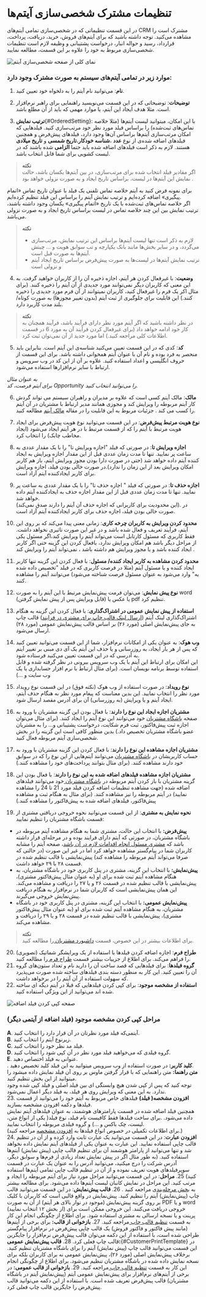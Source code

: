# تنظیمات مشترک شخصی‌سازی آیتم‌ها 

در این قسمت تنظیماتی که در شخصی‌سازی تمامی آیتم‌های CRM مشترک است را مشاهده می‌کنید. توجه داشته باشید که برای آیتم‌های فروش، خرید، دریافت، پرداخت، قرارداد، رسید و حواله انبار، درخواست پشتیبانی و وظیفه لازم است تنظیمات شخصی‌سازی مربوط به خود را علاوه بر این قسمت، مطالعه نمایید.

![نمای کلی از صفحه شخصی‌سازی آیتم](./item-common-setting-2.7.5.3.png)

### موارد زیر در تمامی آیتم‌های سیستم به صورت مشترک وجود دارد:  
1. **نام**: می‌توانید نام آیتم را به دلخواه خود تعیین کنید.
 
2. **توضیحات**: توضیحاتی که در این قسمت می‌نویسید راهنمایی برای راهبر نرم‌افزار است. مثلا هدف ایجاد این آیتم، یا موارد مهمی که باید از آن مطلع باشد.
3. **ترتیب نمایش**{#OrderedSetting}: با این امکان، میتوانید لیست آیتم‌ها (مثلا خلاصه تماس‌های ثبت‌شده) را براساس فیلد مورد نظر خود مرتب‌سازی کنید.
فیلدهایی که امکان مرتب‌سازی آیتم‌ها براساس آن‌ها وجود دارد، فیلد‌های پیش‌فرض و همچنین فیلدهای اضافه شده‌ی از نوع **عدد** ،**شناسه خودکار**،**تاریخ شمسی** و **تاریخ میلادی**  هستند. لازم به ذکر است فیلدهای اضافه شده باید حتما **الزامی** شده باشند که در لیست کشویی برای شما قابل انتخاب باشد.

> **نکته**<br>
> اگر مقادیر فیلد انتخاب شده برای مرتب‌سازی، در بین آیتم‌ها یکسان باشد، حالت نمایش این آیتم‌ها در لیست، براساس تاریخ ایجاد و به صورت نزولی خواهد بود . 

برای نمونه فرض کنید به آیتم خلاصه تماس تلفنی یک فیلد با عنوان تاریخ تماس «اتمام پیگیری» اضافه کرده‌ایم و ترتیب نمایش آیتم را براساس این فیلد تنظیم کرده‌ایم.<br>
اگر خلاصه تماس‌‌های ثبت‌شده با یک تاریخ «اتمام پیگیری» یکسان وجود داشته باشند، ترتیب نمایش بین این چند خلاصه تماس در لیست براساس تاریخ ایجاد و به صورت نزولی می‌باشد.
 
> **نکته**<br>
> - لازم به ذکر است تنها لیست آیتم‌ها براساس این ترتیب نمایش، مرتب‌سازی می‌گردد، و در سایر بخش‌ها مانند بانک یکپارچه و تب سوابق هویت و ... چینش آیتم‌ها به صورت قبل است.
> - ترتیب نمایش آیتم‌ها در لیست‌ها به صورت پیش‌فرض براساس تاریخ ایجاد آیتم و نزولی است

4. **وضعیت**: با غیرفعال کردن هر آیتم، اجازه ذخیره آن را از کاربران خواهید گرفت. به این معنی که کاربران دیگر نمی‌توانند مورد جدیدی از آن آیتم را ذخیره کنند. (برای مثال اکر یک فرم را غیرفعال کنید، کاربران نمیتوانند از آن فرم مورد جدیدی را ذخیره کنند.) این قابلیت برای جلوگیری از ثبت آیتم (بدون تغییر مجوزها) به صورت کوتاه/بلند مدت کاربرد دارد.

> **نکته**<br>
> در نظر داشته باشید که اگر آیتم مورد نظر دارای فرآیند باشد، فرآیند همچنان به کار خود ادامه خواهد داد (برای غیرفعال کردن فرآیند آن به مورد 6 در قسمت اطلاعات کلی مراجعه کنید.) اما مورد جدید از آن نمی‌توان ثبت کرد.

5. **کد**: کدی که در این قسمت تعیین می‌کنید شناسه‌ی این آیتم است. بنابراین باید منحصر به فرد بوده و نام آن با عنوان آیتم همخوانی داشته باشد. برای این قسمت از حروف انگلیسی و اعداد استفاده کنید. علاوه بر آن از این کد در وب سرویس و ارتباط با سایر نرم‌افزارها استفاده می‌شود.

*به عنوان مثال*<br>
*برای آیتم فرصت، کد Opportunity را می‌توانید انتخاب کنید.*

6. **مالک**: مالک آیتم کسی است که علاوه بر مدیران و راهبران سیستم می تواند گردش کار آیتم مربوطه را ویرایش کند و مجوزی همانند مدیر ارتباط با مشتریان در آن آیتم را کسب می کند . جزئیات مربوط به این قابلیت را در مقاله [مالک آیتم](https://github.com/1stco/PayamGostarDocs/blob/master/Help/Settings/Personalization-crm/Overview/General-information/Item-owner/Item-owner.md) مطالعه کنید.
7. **نوع هویت مرتبط پیش‌فرض**: در این قسمت می‌توانید نوع هویت پیش‌فرض برای ایجاد هویت مرتبط با آیتم را که از قسمت مرتبط با در هر آیتم ایجاد می‌شود (ایجاد مخاطب چابک) را انتخاب کرد. 
8. **اجازه ویرایش تا**: در صورتی که فیلد "اجازه ویرایش تا" را با یک مقدار عددی به ساعت پر نمایید. تنها تا مدت زمان عددی قبل از این مقدار اجازه ویرایش به ایجاد کننده آیتم داده خواهد شد
(حتی در صورت دارا بودن مجوز ویرایش آیتم، باز هم کاربر امکان ویرایش بعد از این زمان را ندارد).در صورت خالی بودن فیلد، اجازه ویرایش برای کاربر ایجادکننده آیتم آزاد است.
9. **اجازه حذف تا**: در صورتی که فیلد " اجازه حذف تا" را با یک مقدار عددی به ساعت پر نمایید. تنها تا مدت زمان عددی قبل از این مقدار اجازه حذف به ایجادکننده آیتم داده خواهد شد.<br>
(این محدودیت برای کاربرانی که اجازه حذف آن آیتم را دارند صدق نمی‌کند). در صورت خالی بودن فیلد، اجازه حذف برای کاربر ایجادکننده آیتم آزاد است.
10. **محدود کردن ویرایش به کاربران چرخه کاری**: زمانی معنی پیدا می‌کند که بر روی این آیتم، فرآیند تعریف و فعال شده باشد و در غیر این صورت تاثیری نخواهد داشت. 
فقط کاربری که مسئول کارتابل است می‌تواند آیتم را ویرایش کند،اگر مسئول یکی از مراحل دیگر باشد هم امکان ویرایش ندارد، بافعال کردن این گزینه حتی اگر کاربر ایجاد کننده باشد و یا مجوز ویرایش هم داشته باشد ، نمی‌تواند آیتم را ویرایش کند .
11. **محدود کردن مشاهده به کاربر ایجاد کننده/ مسئول**: با فعال کردن این گزینه تنها کاربر ایجاد کننده و یا مسئول آیتم (مثلا در فرصت کاربری که در فیلد "تخصیص داده شده یه" وارد می‌شود به عنوان مسئول فرصت شناخته می‌شود) می‌توانند آیتم را مشاهده کنند. 
12. **نوع پیش نمایش**: می‌توان فرمت پیش‌نمایش مرتبط با این آیتم را به صورت word (قابل ویرایش پس از پیش نمایش گرفتن) یا عکس یا pdf تنظیم کرد.
13. **استفاده از پیش نمایش عمومی در اشتراک‌گذاری**: با فعال کردن این گزینه به هنگام اشتراک‌گذاری لینک آیتم ([ارسال لینک قالب چاپ برای مشتری در فرایند](https://github.com/1stco/PayamGostarDocs/blob/master/Help/Settings/Personalization-crm/Overview/Process-design/Create-a-work-cycle/Activity/ijad-link-eshtrakgozari/link%20eshtrakgozari.md)) قالب چاپ به جای پیش‌نمایش اصلی (مورد ۲۶) بر اساس قالب پیش‌نمایش عمومی (مورد ۲۸) ارسال می‌شود.
 
14. **وب هوک**: به عنوان یکی از امکانات نرم‌افزار، شما از این قسمت می‌توانید تعیین کنید که پس از هر بار ایجاد، به روزرسانی و یا حذف این آیتم یک آی دی مبنی بر تغییر آیتم به آدرسی که در این قسمت تعیین می‌کنید فرستاده شود.<br>
این امکان برای ارتباط این آیتم با یک وب سرویس بیرونی در نظر گرفته شده و قابل استفاده توسط برنامه نویسان است. (برای مثال ارتباط با نرم افزار حسابداری یا یک وب سایت و ...)
15. **نوع رویداد**: در صورت استفاده از وب هوک (نکته فوق) در این قسمت نوع رویداد مورد نظر را انتخاب نمایید. این بدین معناست که پیغام مورد نظر به هنگام حذف آیتم، ایجاد آیتم و یا ویرایش (به روزرسانی) آن برای آدرس مقصد ارسال شود.
16. **مشتریان اجازه ایجاد این نوع را دارند**: با فعال بودن این گزینه مشتریان با ورود به صفحه [باشگاه مشتریان](https://github.com/1stco/PayamGostarDocs/blob/master/Help/Supplementary-modules/customer-club/Customer-dashboard/Customer-dashboard.md) خود می‌توانند این نوع آیتم را ایجاد کنند. (برای مثال می‌توان اجازه ثبت پیش‌فاکتور، ثبت فرم شکایت، درخواست پشتیبانی و... را به مشتریان عضو باشگاه مشتریان تخصیص داد.) بدین منظور کافی است این گزینه را در بخش شخصی‌سازی آیتم مربوطه فعال کنید.
17. **مشتریان اجازه مشاهده این نوع را دارند**: با فعال کردن این گزینه مشتریان با ورود به حساب کاربریشان در [ باشگاه مشتریان](https://github.com/1stco/PayamGostarDocs/blob/master/Help/Supplementary-modules/customer-club/Customer-dashboard/Customer-dashboard.md) می‌توانند آیتم‌هایی از این نوع را که در سوابق خود دارند مشاهده کنند. 
(برای مثال بتوانند پرداخت‌های خود را مشاهده کنند.)
18. **مشتریان اجازه مشاهده فیلدهای اضافه شده به این نوع را دارند**: با فعال بودن این گزینه مشتریان با باز کردن آیتم مربوطه در [باشگاه مشتریان ](https://github.com/1stco/PayamGostarDocs/blob/master/Help/Supplementary-modules/customer-club/Customer-dashboard/Customer-dashboard.md)خود می‌توانند فیلد‌های اضافه شده
(جهت مشاهده تنظیمات اضافه کردن فیلد مورد 21 تا 24 را مشاهده نمایید) در آیتم مربوطه را نیز مشاهده کنند. (برای مثال به هنگام ثبت و مشاهده پیش‌فاکتور، فیلد‌های اضافه شده به پیش‌فاکتور را مشاهده کنند.)
19. **نحوه نمایش به مشتری**: از این قسمت می‌توانید نحوه خروجی دریافتی مشتری از قسمت باشگاه مشتریان را تنظیم نمایید:
- **پیش‌فرض:** با انتخاب این حالت، مشتری شما به هنگام مشاهده آیتم مربوطه در باشگاه مشتریان، در صورتی که آیتم دارای فرایند بوده و در مرحله‌ای قرار داشته باشد که [مشتری مسئول انجام اقدامات لازم در آن باشد](https://github.com/1stco/PayamGostarDocs/blob/master/Help/Settings/Personalization-crm/Overview/Process-design/Create-a-work-cycle/Cardboard/Cartable_2.7.5.3.md#CustomerCartableInClub)، صفحه آیتم را مشابه کاربران شما در پیام‌گستر مشاهده خواهد کرد اما در غیر این صورت (در حالتی که صرفا می‌تواند آیتم مربوطه را مشاهده کند) پیش‌نمایشی با قالب تنظیم شده در قسمت ۲۸ با ۲۹ خواهد داشت. <br>
- **پیش‌نمایش:** با انتخاب این گزینه، مشتری در پنل کاربری خود در باشگاه مشتریان، به هنگام مشاهده آیتم ثبت شده برای او (به عنوان مثال پیش‌فاکتور مشتری)، پیش‌نمایشی با قالب تنظیم شده در قسمت ۲۶ و یا ۲۷ را دریافت و مشاهده می‌کند. این همان پیش‌نمایشی است که کاربران شما در نرم‌افزار به هنگام دریافت پیش‌نمایش خروجی می‌گیرند.<br>
- **پیش‌نمایش عمومی:** با انتخاب این گزینه، مشتری در پنل کاربری خود در باشگاه مشتریان، به هنگام مشاهده آیتم ثبت شده برای او (به عنوان مثال پیش‌فاکتور مشتری)، پیش‌نمایشی با قالب تنظیم شده در قسمت ۲۸ و یا ۲۹ را دریافت و مشاهده می‌کند.<br>

> **نکته**<br>
> برای اطلاعات بیشتر در این خصوص، قسمت [داشبورد مشتریان ](https://github.com/1stco/PayamGostarDocs/blob/master/Help/Supplementary-modules/customer-club/Customer-dashboard/Customer-dashboard.md)را مطالعه کنید.
 
20. **طراح فرم**: اجازه اضافه کردن فیلدها با استفاده از یک ویرایشگر شماتیک (تصویری) را فراهم می‌کند. برای اطلاع از جزییات بیشتر قسمت [ طراح فرم ](https://github.com/1stco/PayamGostarDocs/blob/master/Help/Settings/Personalization-crm/Overview/General-information/Form-designer/Form-designer.md)را مطالعه کنید.
21. **گروه فیلدها**: برای فیلدهایی که قصد ساخت آن را دارید نام و تعداد ستون‌های گروه آن را تعیین کنید.
این کار به منظور دسته بندی فیلدهای ساخته شده صورت می‌پذیرد که سهولت استفاده از آن آیتم را در برخواهد داشت.
22. **استفاده از مشخصه موجود**: برای کپی کردن فیلدهایی که قبلا در آیتم دیگه ای ساخته شده اند می‌توانید از این ویژگی استفاده کنید.
  
![صفحه کپی کردن فیلد اضافه](./Images/Item-customization-page_2.7.5.3.png)

### مراحل کپی کردن مشخصه موجود (فیلد اضافه از آیتمی دیگر) 
 
**A**. آیتمی‌که فیلد مورد نظرتان در آن قرار دارد را انتخاب کنید.<br> 
**B**. زیرنوع آیتم را انتخاب کنید.<br>
**C**. فیلد مد نظر خود را انتخاب کنید.<br>
**D**. گروه فیلدی که می‌خواهید فیلد مورد نظر در آن کپی شود را انتخاب کنید.<br> 
**E**. عنوانی به فیلد اختصاص دهید.<br>
. **کلید کاربر:** در صورت استفاده از وب سرویس میتوانید به این فیلد کلید تخصیص دهید.<br>
**متن راهنما:** متن راهنمایی که با قرار گرفتن ماوس بر روی آن فیلد نمایش داده میشود را میتوانید از این بخش تنظیم کنید.<br>
توجه کنید که پس از کپی شدن هیچ وابستگی ای بین فیلد اصلی و فیلد کپی شده وجود ندارد. به این معنی که ویرایش روی هر فیلد، به فیلد دیگر اعمال نمی‌شود.<br>
23. **افزودن مشخصه( فیلد)** فیلدهای خاص مربوط به آیتم خود را می‌توانید از قسمت فیلدها و دکمه افزودن مشخصه بسازید. <br>
همچنین فیلد اضافه شده در قسمت پارامترهای هوشمند، به عنوان فیلدهای آیتم نمایش داده می‌شود. .برای ساخت فیلدها فقط کافیست نام فیلد، نوع فیلد( یکی از انواع متن، لیست، چک باکس و ...) و گروه فیلدی مربوطه را انتخاب نمایید.<br>
(برای اطلاعات تکمیلی در خصوص انواع فیلدها به [افزودن مشخصه](https://github.com/1stco/PayamGostarDocs/blob/master/Help/Settings/Personalization-crm/Overview/General-information/Add-features/2.6.0/Add-features.md) مراجعه کنید.)<br>
24. **افزودن عبارت**: در این قسمت می‌توانید یک عبارت ثابت وارد کرده و از آن در تنظیم قالب چاپی استفاده نمایید. این عبارت به عنوان یکی از فیلدهای آیتم نمایش داده نخواهد شد و تنها می‌توانید از پارامتر هوشمند آن برای تنظیم قالب چاپی (پیش نمایش) آیتم‌ها استفاده کنید. (به طور مثال اگر در پیش نمایش تعداد زیادی از فرم‌ها و سوابق دیگر، آدرس شرکت را درج میکنید، می‌توانید آدرس را به عنوان یک عبارت در قسمت سوپرفیلدهای هویت تعریف نموده و از آن در تنظیم قالب چاپی تمامی آیتم‌ها استفاده کنید)
25. **مراحل**: در این قسمت می‌توانید مراحل مورد نیاز برای آیتم مربوطه را ایجاد و مرتب کنید. این مراحل در نمایش کانبان لیست آیتم‌ها داده می‌شود. برای مطالعه بیشتر به [بخش مرحله‌بندی](https://github.com/1stco/PayamGostarDocs/blob/master/Help/Settings/Personalization-crm/Overview/General-information/leveling/leveling.md) مراجعه کنید .
26. **قالب پیش‌نمایش**: در این قسمت می‌توانید قالب چاپ (پیش‌نمایش) آیتم را تنظیم کنید. پیش‌نمایش در واقع قالبی است که کاربران با کلیک بر روی گزینه پیش‌نمایش (موجود در نوار بالای هر آیتم) از آن به صورت PDF و یا word (از بخش ۱۲ انتخاب نمایید) خروجی دریافت می‌کنند. این خروجی ممکن است برای پرینت و یا نسخه ارسالی به مشتری استفاده شود. برای اطلاع از چگونگی انجام این کار به قسمت [تنظیم قالب چاپ ](https://github.com/1stco/PayamGostarDocs/blob/master/Help/Settings/Personalization-crm/Overview/General-information/PrintTemplateSetting/PrintTemplateSetting.md)مراجعه کنید.
27. **بازخوانی از قالب:** برای برخی از آیتم‌ها (مانند پیش فاکتور و فاکتور فروش) یک قالب چاپی پیش‌فرض در نرم‌افزار پیام‌گستر طراحی شده است، با استفاده از این دکمه می‌توان قالب پیش‌فرض نرم‌افزار را جایگزین قالب چاپ فعلی کرد.
28. **قالب پیش‌نمایش عمومی:**{#CustomerPrintTemplate} در این قسمت می‌توانید قالب چاپ (پیش نمایش) آیتم را برای باشگاه مشتریان تنظیم کنید. برخلاف پیش‌نمایش اصلی (مورد ۲۶)، پیش‌نمایش عمومی نه برای کاربران بلکه برای نسخه نمایش داده شده در باشگاه مشتریان تنظیم می‌شود. برای اطلاع از چگونگی انجام این کار به قسمت [تنظیم قالب چاپ ](https://github.com/1stco/PayamGostarDocs/blob/master/Help/Settings/Personalization-crm/Overview/General-information/Set-the-print-template/Set-the-print-template.md)مراجعه کنید.
29. **بازخوانی از قالب عمومی:** در برخی از آیتم‌های نرم‌افزار برای پیش‌نمایش عمومی آیتم (پیش‌نمایش آیتم در باشگاه مشتریان) قالب پیش‌فرض تعریف شده است. با استفاده از این دکمه می‌توانید قالب پیش‌فرض را جایگزین قالب چاپ فعلی کرد.



